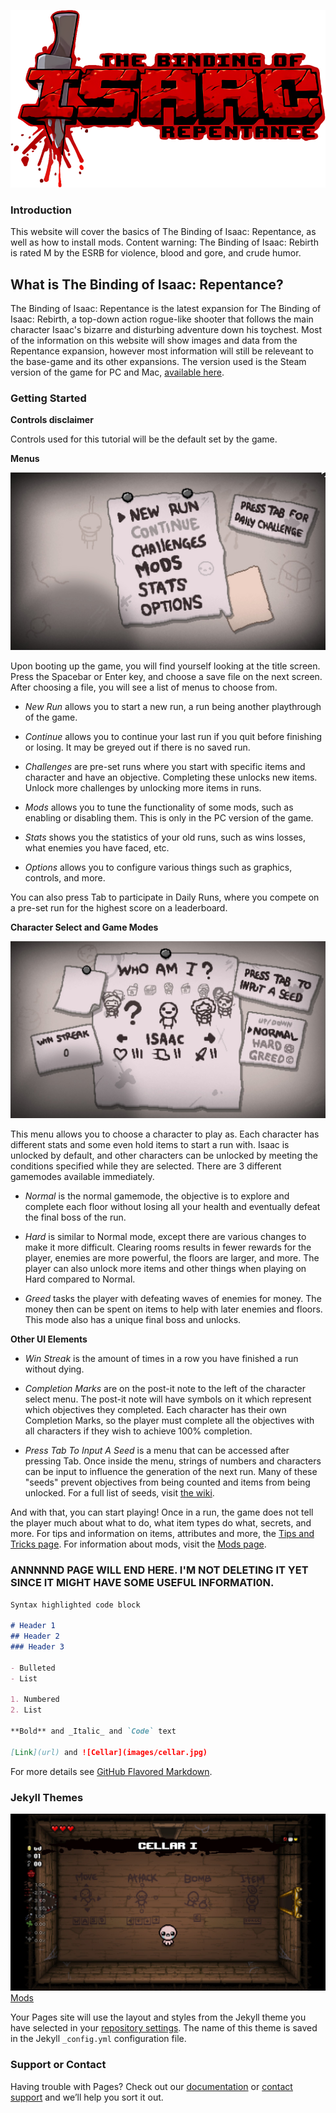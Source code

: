 ![logo](images/logo.png)

### Introduction 
This website will cover the basics of The Binding of Isaac: Repentance, as well as how to install mods. Content warning: The Binding of Isaac: Rebirth is rated M by the ESRB for violence, blood and gore, and crude humor. 

## What is The Binding of Isaac: Repentance?

The Binding of Isaac: Repentance is the latest expansion for The Binding of Isaac: Rebirth, a top-down action rogue-like shooter that follows the main character Isaac's bizarre and disturbing adventure down his toychest. Most of the information on this website will show images and data from the Repentance expansion, however most information will still be releveant to the base-game and its other expansions. The version used is the Steam version of the game for PC and Mac, [available here](https://store.steampowered.com/app/250900/The_Binding_of_Isaac_Rebirth/).

### Getting Started

**Controls disclaimer**

Controls used for this tutorial will be the default set by the game.

**Menus**

![menu select](images/menuselect.jpg)

Upon booting up the game, you will find yourself looking at the title screen. Press the Spacebar or Enter key, and choose a save file on the next screen. After choosing a file, you will see a list of menus to choose from. 

- _New Run_ allows you to start a new run, a run being another playthrough of the game.

- _Continue_ allows you to continue your last run if you quit before finishing or losing. It may be greyed out if there is no saved run.

- _Challenges_ are pre-set runs where you start with specific items and character and have an objective. Completing these unlocks new items. Unlock more challenges by unlocking more items in runs.

- _Mods_ allows you to tune the functionality of some mods, such as enabling or disabling them. This is only in the PC version of the game. 

- _Stats_ shows you the statistics of your old runs, such as wins losses, what enemies you have faced, etc.

- _Options_ allows you to configure various things such as graphics, controls, and more. 

You can also press Tab to participate in Daily Runs, where you compete on a pre-set run for the highest score on a leaderboard.

**Character Select and Game Modes**

![character select](images/css.jpg)

This menu allows you to choose a character to play as. Each character has different stats and some even hold items to start a run with. Isaac is unlocked by default, and other characters can be unlocked by meeting the conditions specified while they are selected. There are 3 different gamemodes available immediately.

- _Normal_ is the normal gamemode, the objective is to explore and complete each floor without losing all your health and eventually defeat the final boss of the run.

- _Hard_ is similar to Normal mode, except there are various changes to make it more difficult. Clearing rooms results in fewer rewards for the player, enemies are more powerful, the floors are larger, and more. The player can also unlock more items and other things when playing on Hard compared to Normal.

- _Greed_ tasks the player with defeating waves of enemies for money. The money then can be spent on items to help with later enemies and floors. This mode also has a unique final boss and unlocks.

**Other UI Elements**

- _Win Streak_ is the amount of times in a row you have finished a run without dying.

- _Completion Marks_ are on the post-it note to the left of the character select menu. The post-it note will have symbols on it which represent which objectives they completed. Each character has their own Completion Marks, so the player must complete all the objectives with all characters if they wish to achieve 100% completion.

- _Press Tab To Input A Seed_ is a menu that can be accessed after pressing Tab. Once inside the menu, strings of numbers and characters can be input to influence the generation of the next run. Many of these "seeds" prevent objectives from being counted and items from being unlocked. For a full list of seeds, visit [the wiki](https://bindingofisaacrebirth.fandom.com/wiki/Seeds).

And with that, you can start playing! Once in a run, the game does not tell the player much about what to do, what item types do what, secrets, and more. For tips and information on items, attributes and more, the <a href="tipsandtricks.html">Tips and Tricks page</a>. For information about mods, visit the <a href="Mods.html">Mods page</a>.

  
### ANNNNND PAGE WILL END HERE. I'M NOT DELETING IT YET SINCE IT MIGHT HAVE SOME USEFUL INFORMATI0N.
  
```markdown
Syntax highlighted code block

# Header 1
## Header 2
### Header 3

- Bulleted
- List

1. Numbered
2. List

**Bold** and _Italic_ and `Code` text

[Link](url) and ![Cellar](images/cellar.jpg)
```

For more details see [GitHub Flavored Markdown](https://guides.github.com/features/mastering-markdown/).

### Jekyll Themes

![Cellar](images/cellar.jpg) <a href="Mods.html">Mods</a>

Your Pages site will use the layout and styles from the Jekyll theme you have selected in your [repository settings](https://github.com/elliottim/elliottim.github.io/settings/pages). The name of this theme is saved in the Jekyll `_config.yml` configuration file.

### Support or Contact

Having trouble with Pages? Check out our [documentation](https://docs.github.com/categories/github-pages-basics/) or [contact support](https://support.github.com/contact) and we’ll help you sort it out.
